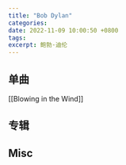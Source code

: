 ```yaml
---
title: "Bob Dylan"
categories: 
date: 2022-11-09 10:00:50 +0800
tags: 
excerpt: 鲍勃·迪伦
---
```



## 单曲

[[Blowing in the Wind]]



## 专辑


## Misc





